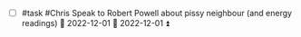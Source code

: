 - [ ] #task #Chris Speak to Robert Powell about pissy neighbour (and energy readings) 📅 2022-12-01 🛫 2022-12-01 ⏫ 